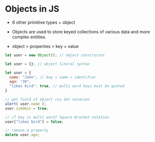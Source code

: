 # Objects in JS

- 6 other primitive types + object
- Objects are used to store keyed collections of various data and more complex
  entities.

- object > properties > key + value

```javascript
let user = new Object(); // object constructor

let user = {}; // object literal syntax

let user = {
  name: "John", // key = name = identifier
  age: "30",
  "likes bird": true, // multi word keys must be quoted
}

// get field of object via dot notation
alert( user.name );
user.isAdmin = true;

// if key is multi word? Square Bracket notation
user["likes bird"] = false;

// remove a property
delete user.age;
```
